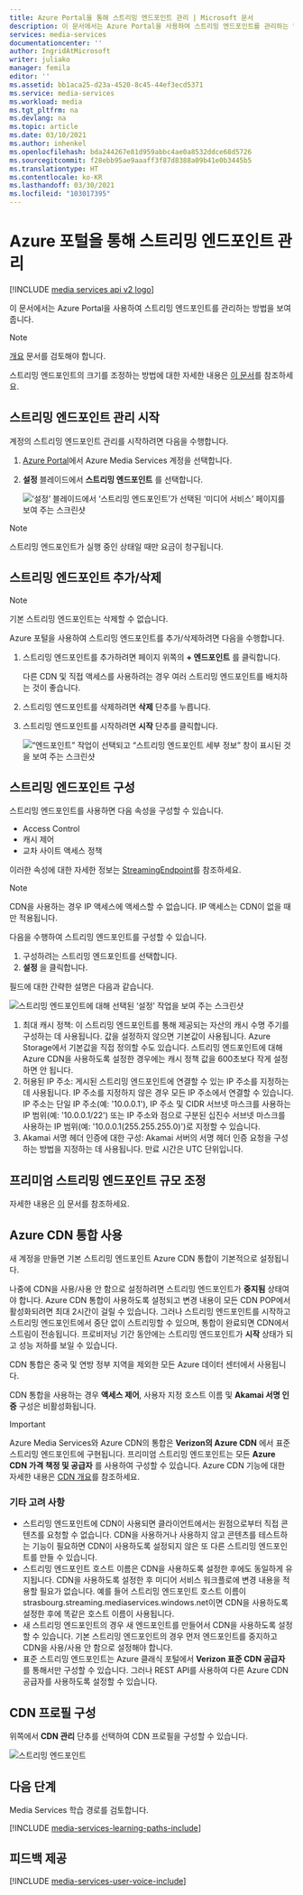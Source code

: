 ```yaml
---
title: Azure Portal을 통해 스트리밍 엔드포인트 관리 | Microsoft 문서
description: 이 문서에서는 Azure Portal을 사용하여 스트리밍 엔드포인트를 관리하는 방법을 보여 줍니다.
services: media-services
documentationcenter: ''
author: IngridAtMicrosoft
writer: juliako
manager: femila
editor: ''
ms.assetid: bb1aca25-d23a-4520-8c45-44ef3ecd5371
ms.service: media-services
ms.workload: media
ms.tgt_pltfrm: na
ms.devlang: na
ms.topic: article
ms.date: 03/10/2021
ms.author: inhenkel
ms.openlocfilehash: bda244267e81d959abbc4ae0a8532ddce68d5726
ms.sourcegitcommit: f28ebb95ae9aaaff3f87d8388a09b41e0b3445b5
ms.translationtype: HT
ms.contentlocale: ko-KR
ms.lasthandoff: 03/30/2021
ms.locfileid: "103017395"
---
```

# <a name="manage-streaming-endpoints-with-the-azure-portal"></a>Azure 포털을 통해 스트리밍 엔드포인트 관리

[!INCLUDE [media services api v2 logo](./includes/v2-hr.md)]

이 문서에서는 Azure Portal을 사용하여 스트리밍 엔드포인트를 관리하는 방법을 보여 줍니다. 

>[!NOTE]
>[개요](media-services-streaming-endpoints-overview.md) 문서를 검토해야 합니다. 

스트리밍 엔드포인트의 크기를 조정하는 방법에 대한 자세한 내용은 [이 문서](media-services-portal-scale-streaming-endpoints.md)를 참조하세요.

## <a name="start-managing-streaming-endpoints"></a>스트리밍 엔드포인트 관리 시작 

계정의 스트리밍 엔드포인트 관리를 시작하려면 다음을 수행합니다.

1. [Azure Portal](https://portal.azure.com/)에서 Azure Media Services 계정을 선택합니다.
2. **설정** 블레이드에서 **스트리밍 엔드포인트** 를 선택합니다.
   
    ![‘설정’ 블레이드에서 ‘스트리밍 엔드포인트’가 선택된 ‘미디어 서비스’ 페이지를 보여 주는 스크린샷](./media/media-services-portal-manage-streaming-endpoints/media-services-manage-streaming-endpoints1.png)

> [!NOTE]
> 스트리밍 엔드포인트가 실행 중인 상태일 때만 요금이 청구됩니다.

## <a name="adddelete-a-streaming-endpoint"></a>스트리밍 엔드포인트 추가/삭제

>[!NOTE]
>기본 스트리밍 엔드포인트는 삭제할 수 없습니다.

Azure 포털을 사용하여 스트리밍 엔드포인트를 추가/삭제하려면 다음을 수행합니다.

1. 스트리밍 엔드포인트를 추가하려면 페이지 위쪽의 **+ 엔드포인트** 를 클릭합니다. 

    다른 CDN 및 직접 액세스를 사용하려는 경우 여러 스트리밍 엔드포인트를 배치하는 것이 좋습니다.

2. 스트리밍 엔드포인트를 삭제하려면 **삭제** 단추를 누릅니다.      
3. 스트리밍 엔드포인트를 시작하려면 **시작** 단추를 클릭합니다.
   
    ![“엔드포인트” 작업이 선택되고 “스트리밍 엔드포인트 세부 정보” 창이 표시된 것을 보여 주는 스크린샷](./media/media-services-portal-manage-streaming-endpoints/media-services-manage-streaming-endpoints2.png)


## <a name="configuring-the-streaming-endpoint"></a><a id="configure_streaming_endpoints"></a>스트리밍 엔드포인트 구성
스트리밍 엔드포인트를 사용하면 다음 속성을 구성할 수 있습니다.

* Access Control
* 캐시 제어
* 교차 사이트 액세스 정책

이러한 속성에 대한 자세한 정보는 [StreamingEndpoint](/rest/api/media/operations/streamingendpoint)를 참조하세요.

>[!NOTE]
>CDN을 사용하는 경우 IP 액세스에 액세스할 수 없습니다. IP 액세스는 CDN이 없을 때만 적용됩니다.

다음을 수행하여 스트리밍 엔드포인트를 구성할 수 있습니다.

1. 구성하려는 스트리밍 엔드포인트를 선택합니다.
2. **설정** 을 클릭합니다.

필드에 대한 간략한 설명은 다음과 같습니다.

![스트리밍 엔드포인트에 대해 선택된 ‘설정’ 작업을 보여 주는 스크린샷](./media/media-services-portal-manage-streaming-endpoints/media-services-manage-streaming-endpoints4.png)

1. 최대 캐시 정책: 이 스트리밍 엔드포인트를 통해 제공되는 자산의 캐시 수명 주기를 구성하는 데 사용됩니다. 값을 설정하지 않으면 기본값이 사용됩니다. Azure Storage에서 기본값을 직접 정의할 수도 있습니다. 스트리밍 엔드포인트에 대해 Azure CDN을 사용하도록 설정한 경우에는 캐시 정책 값을 600초보다 작게 설정하면 안 됩니다.  
2. 허용된 IP 주소: 게시된 스트리밍 엔드포인트에 연결할 수 있는 IP 주소를 지정하는 데 사용됩니다. IP 주소를 지정하지 않은 경우 모든 IP 주소에서 연결할 수 있습니다. IP 주소는 단일 IP 주소(예: '10.0.0.1'), IP 주소 및 CIDR 서브넷 마스크를 사용하는 IP 범위(예: '10.0.0.1/22') 또는 IP 주소와 점으로 구분된 십진수 서브넷 마스크를 사용하는 IP 범위(예: '10.0.0.1(255.255.255.0)')로 지정할 수 있습니다.
3. Akamai 서명 헤더 인증에 대한 구성: Akamai 서버의 서명 헤더 인증 요청을 구성하는 방법을 지정하는 데 사용됩니다. 만료 시간은 UTC 단위입니다.

## <a name="scale-your-premium-streaming-endpoint"></a>프리미엄 스트리밍 엔드포인트 규모 조정

자세한 내용은 [이](media-services-portal-scale-streaming-endpoints.md) 문서를 참조하세요.

## <a name="enable-azure-cdn-integration"></a><a id="enable_cdn"></a>Azure CDN 통합 사용

새 계정을 만들면 기본 스트리밍 엔드포인트 Azure CDN 통합이 기본적으로 설정됩니다.

나중에 CDN을 사용/사용 안 함으로 설정하려면 스트리밍 엔드포인트가 **중지됨** 상태여야 합니다. Azure CDN 통합이 사용하도록 설정되고 변경 내용이 모든 CDN POP에서 활성화되려면 최대 2시간이 걸릴 수 있습니다. 그러나 스트리밍 엔드포인트를 시작하고 스트리밍 엔드포인트에서 중단 없이 스트리밍할 수 있으며, 통합이 완료되면 CDN에서 스트림이 전송됩니다. 프로비저닝 기간 동안에는 스트리밍 엔드포인트가 **시작** 상태가 되고 성능 저하를 보일 수 있습니다.

CDN 통합은 중국 및 연방 정부 지역을 제외한 모든 Azure 데이터 센터에서 사용됩니다.

CDN 통합을 사용하는 경우 **액세스 제어**, 사용자 지정 호스트 이름 및 **Akamai 서명 인증** 구성은 비활성화됩니다.
 
> [!IMPORTANT]
> Azure Media Services와 Azure CDN의 통합은 **Verizon의 Azure CDN** 에서 표준 스트리밍 엔드포인트에 구현됩니다. 프리미엄 스트리밍 엔드포인트는 모든 **Azure CDN 가격 책정 및 공급자** 를 사용하여 구성할 수 있습니다. Azure CDN 기능에 대한 자세한 내용은 [CDN 개요](../../cdn/cdn-overview.md)를 참조하세요.
 
### <a name="additional-considerations"></a>기타 고려 사항

* 스트리밍 엔드포인트에 CDN이 사용되면 클라이언트에서는 원점으로부터 직접 콘텐츠를 요청할 수 없습니다. CDN을 사용하거나 사용하지 않고 콘텐츠를 테스트하는 기능이 필요하면 CDN이 사용하도록 설정되지 않은 또 다른 스트리밍 엔드포인트를 만들 수 있습니다.
* 스트리밍 엔드포인트 호스트 이름은 CDN을 사용하도록 설정한 후에도 동일하게 유지됩니다. CDN을 사용하도록 설정한 후 미디어 서비스 워크플로에 변경 내용을 적용할 필요가 없습니다. 예를 들어 스트리밍 엔드포인트 호스트 이름이 strasbourg.streaming.mediaservices.windows.net이면 CDN을 사용하도록 설정한 후에 똑같은 호스트 이름이 사용됩니다.
* 새 스트리밍 엔드포인트의 경우 새 엔드포인트를 만들어서 CDN을 사용하도록 설정할 수 있습니다. 기본 스트리밍 엔드포인트의 경우 먼저 엔드포인트를 중지하고 CDN을 사용/사용 안 함으로 설정해야 합니다.
* 표준 스트리밍 엔드포인트는 Azure 클래식 포털에서 **Verizon 표준 CDN 공급자** 를 통해서만 구성할 수 있습니다. 그러나 REST API를 사용하여 다른 Azure CDN 공급자를 사용하도록 설정할 수 있습니다.

## <a name="configure-cdn-profile"></a>CDN 프로필 구성

위쪽에서 **CDN 관리** 단추를 선택하여 CDN 프로필을 구성할 수 있습니다.

![스트리밍 엔드포인트](./media/media-services-portal-manage-streaming-endpoints/media-services-manage-streaming-endpoints6.png)

## <a name="next-steps"></a>다음 단계
Media Services 학습 경로를 검토합니다.

[!INCLUDE [media-services-learning-paths-include](../../../includes/media-services-learning-paths-include.md)]

## <a name="provide-feedback"></a>피드백 제공
[!INCLUDE [media-services-user-voice-include](../../../includes/media-services-user-voice-include.md)]
